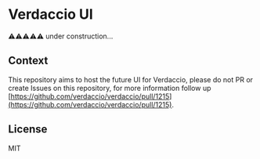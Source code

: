 # Verdaccio UI 

⚠️⚠️⚠️⚠️⚠️ under construction...

## Context

This repository aims to host the future UI for Verdaccio, please do not PR or create Issues on this repository, for more information follow up [https://github.com/verdaccio/verdaccio/pull/1215](https://github.com/verdaccio/verdaccio/pull/1215).

## License

MIT
